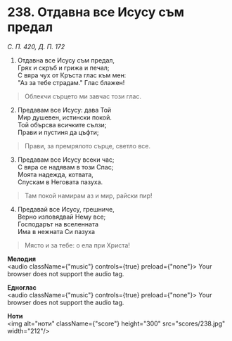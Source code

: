 # 238. Отдавна все Исусу съм предал  

*С. П. 420, Д. П. 172*  

1. Отдавна все Исусу съм предал,  
Грях и скръб и грижа и печал;  
С вяра чух от Кръста глас към мен:  
"Аз за тебе страдам." Глас блажен!  

> Облекчи сърцето ми завчас този глас.  

2. Предавам все Исусу: дава Той  
Мир душевен, истински покой.  
Той обърсва всичките сълзи;  
Прави и пустиня да цъфти;  

> Прави, за премрялото сърце, светло все.  

3. Предавам все Исусу всеки час;  
С вяра се надявам в този Спас;  
Моята надежда, котвата,  
Спускам в Неговата пазуха.  

> Там покой намирам аз и мир, райски пир!  

4. Предавай все Исусу, грешниче,  
Верно изповядвай Нему все;  
Господарът на вселенната  
Има в нежната Си пазуха  

> Място и за тебе: о ела при Христа!  

__Мелодия__  
<audio className={"music"} controls={true} preload={"none"}><source src="mp3/238.mp3" type="audio/mpeg"/>
Your browser does not support the audio tag.
</audio>  

__Едноглас__  
<audio className={"music"} controls={true} preload={"none"}><source src="transp/238.mp3" type="audio/mpeg"/>
Your browser does not support the audio tag.
</audio>  

__Ноти__  
<img alt="ноти" className={"score"} height="300" src="scores/238.jpg" width="212"/>
